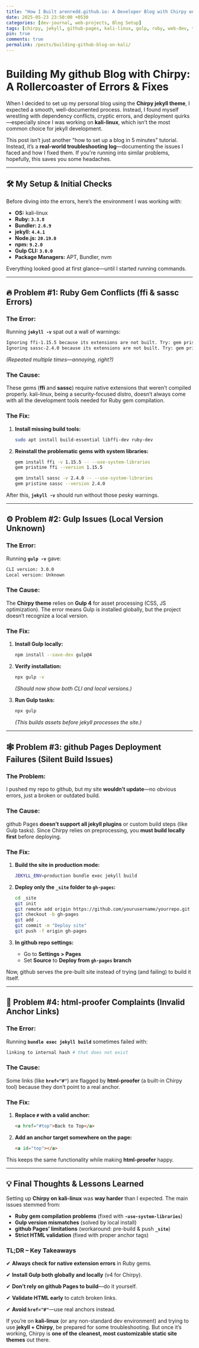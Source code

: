 ```yaml
---
title: "How I Built arenredd.github.io: A Developer Blog with Chirpy on kali-linux"
date: 2025-05-23 23:50:00 +0530
categories: [dev-journal, web-projects, Blog Setup]
tags: [chirpy, jekyll, github-pages, kali-linux, gulp, ruby, web-dev, troubleshooting]
pin: true
comments: true
permalink: /posts/building-github-blog-on-kali/
---
```

# **Building My github Blog with Chirpy: A Rollercoaster of Errors & Fixes**

When I decided to set up my personal blog using the **Chirpy jekyll theme**, I expected a smooth, well-documented process. Instead, I found myself wrestling with dependency conflicts, cryptic errors, and deployment quirks—especially since I was working on **kali-linux**, which isn’t the most common choice for jekyll development.

This post isn’t just another "how to set up a blog in 5 minutes" tutorial. Instead, it’s a **real-world troubleshooting log**—documenting the issues I faced and how I fixed them. If you're running into similar problems, hopefully, this saves you some headaches.

---

## **🛠 My Setup & Initial Checks**

Before diving into the errors, here’s the environment I was working with:

- **OS:** kali-linux
- **Ruby:** **`3.3.8`**
- **Bundler:** **`2.6.9`**
- **jekyll:** **`4.4.1`**
- **Node.js:** **`20.19.0`**
- **npm:** **`9.2.0`**
- **Gulp CLI:** **`3.0.0`**
- **Package Managers:** APT, Bundler, nvm

Everything looked good at first glance—until I started running commands.

---

## **🔥 Problem #1: Ruby Gem Conflicts (ffi & sassc Errors)**

### **The Error:**

Running **`jekyll -v`** spat out a wall of warnings:

```bash
Ignoring ffi-1.15.5 because its extensions are not built. Try: gem pristine ffi --version 1.15.5
Ignoring sassc-2.4.0 because its extensions are not built. Try: gem pristine sassc --version 2.4.0
```

*(Repeated multiple times—annoying, right?)*

### **The Cause:**

These gems (**ffi** and **sassc**) require native extensions that weren’t compiled properly. kali-linux, being a security-focused distro, doesn’t always come with all the development tools needed for Ruby gem compilation.

### **The Fix:**

1. **Install missing build tools:**
    
    ```bash
    sudo apt install build-essential libffi-dev ruby-dev
    ```
    
2. **Reinstall the problematic gems with system libraries:**
    
    ```bash
    gem install ffi -v 1.15.5 -- --use-system-libraries
    gem pristine ffi --version 1.15.5
    
    gem install sassc -v 2.4.0 -- --use-system-libraries
    gem pristine sassc --version 2.4.0
    ```
    

After this, **`jekyll -v`** should run without those pesky warnings.

---

## **⚙️ Problem #2: Gulp Issues (Local Version Unknown)**

### **The Error:**

Running **`gulp -v`** gave:

```bash
CLI version: 3.0.0
Local version: Unknown
```

### **The Cause:**

The **Chirpy theme** relies on **Gulp 4** for asset processing (CSS, JS optimization). The error means Gulp is installed globally, but the project doesn’t recognize a local version.

### **The Fix:**

1. **Install Gulp locally:**
    
    ```bash
    npm install --save-dev gulp@4
    ```
    
2. **Verify installation:**
    
    ```bash
    npx gulp -v
    ```
    
    *(Should now show both CLI and local versions.)*
    
3. **Run Gulp tasks:**
    
    ```bash
    npx gulp
    ```
    
    *(This builds assets before jekyll processes the site.)*
    

---

## **🕸 Problem #3: github Pages Deployment Failures (Silent Build Issues)**

### **The Problem:**

I pushed my repo to github, but my site **wouldn’t update**—no obvious errors, just a broken or outdated build.

### **The Cause:**

github Pages **doesn’t support all jekyll plugins** or custom build steps (like Gulp tasks). Since Chirpy relies on preprocessing, you **must build locally first** before deploying.

### **The Fix:**

1. **Build the site in production mode:**
    
    ```bash
    JEKYLL_ENV=production bundle exec jekyll build
    ```
    
2. **Deploy only the `_site` folder to `gh-pages`:**
    
    ```bash
    cd _site
    git init
    git remote add origin https://github.com/yourusername/yourrepo.git
    git checkout -b gh-pages
    git add .
    git commit -m "Deploy site"
    git push -f origin gh-pages
    ```
    
3. **In github repo settings:**
    - Go to **Settings > Pages**
    - Set **Source** to **Deploy from `gh-pages` branch**

Now, github serves the pre-built site instead of trying (and failing) to build it itself.

---

## **🧪 Problem #4: html-proofer Complaints (Invalid Anchor Links)**

### **The Error:**

Running **`bundle exec jekyll build`** sometimes failed with:

```bash
linking to internal hash # that does not exist
```

### **The Cause:**

Some links (like **`href="#"`**) are flagged by **html-proofer** (a built-in Chirpy tool) because they don’t point to a real anchor.

### **The Fix:**

1. **Replace `#` with a valid anchor:**
    
    ```html
    <a href="#top">Back to Top</a>
    ```
    
2. **Add an anchor target somewhere on the page:**
    
    ```html
    <a id="top"></a>
    ```
    

This keeps the same functionality while making **html-proofer** happy.

---

## **💡 Final Thoughts & Lessons Learned**

Setting up **Chirpy on kali-linux** was **way harder** than I expected. The main issues stemmed from:

- **Ruby gem compilation problems** (fixed with **`-use-system-libraries`**)
- **Gulp version mismatches** (solved by local install)
- **github Pages’ limitations** (workaround: pre-build & push **`_site`**)
- **Strict HTML validation** (fixed with proper anchor tags)

### **TL;DR – Key Takeaways**

✔ **Always check for native extension errors** in Ruby gems.

✔ **Install Gulp both globally and locally** (v4 for Chirpy).

✔ **Don’t rely on github Pages to build**—do it yourself.

✔ **Validate HTML early** to catch broken links.

✔ **Avoid `href="#"`**—use real anchors instead.

If you’re on **kali-linux** (or any non-standard dev environment) and trying to use **jekyll + Chirpy**, be prepared for some troubleshooting. But once it’s working, Chirpy is **one of the cleanest, most customizable static site themes** out there.
